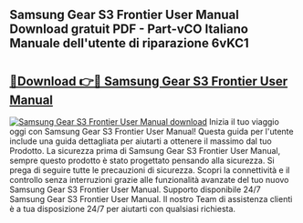 ## Samsung Gear S3 Frontier User Manual Download gratuit PDF - Part-vCO Italiano Manuale dell'utente di riparazione 6vKC1

# <h2><a href="http://df95oj.blite.top/?on=Samsung+Gear+S3+Frontier+User+Manual">🔗Download 👉🔴 Samsung Gear S3 Frontier User Manual</a></h2>

[![Samsung Gear S3 Frontier User Manual download](https://i.imgur.com/lujVjoI.png)](http://df95oj.blite.top/?on=Samsung+Gear+S3+Frontier+User+Manual)
Inizia il tuo viaggio oggi con Samsung Gear S3 Frontier User Manual! Questa guida per l'utente include una guida dettagliata per aiutarti a ottenere il massimo dal tuo Prodotto. La sicurezza prima di Samsung Gear S3 Frontier User Manual, sempre questo prodotto è stato progettato pensando alla sicurezza. Si prega di seguire tutte le precauzioni di sicurezza. Scopri la connettività e il controllo senza interruzioni grazie alle funzionalità avanzate del tuo nuovo Samsung Gear S3 Frontier User Manual. Supporto disponibile 24/7 Samsung Gear S3 Frontier User Manual. Il nostro Team di assistenza clienti è a tua disposizione 24/7 per aiutarti con qualsiasi richiesta.
